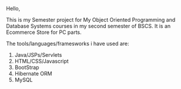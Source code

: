 Hello,

This is my Semester project for My Object Oriented Programming and Database Systems courses in my second semester of BSCS. 
It is an Ecommerce Store for PC parts.

The tools/languages/framesworks i have used are:
1. Java/JSPs/Servlets
2. HTML/CSS/Javascript
3. BootStrap
4. Hibernate ORM
5. MySQL

